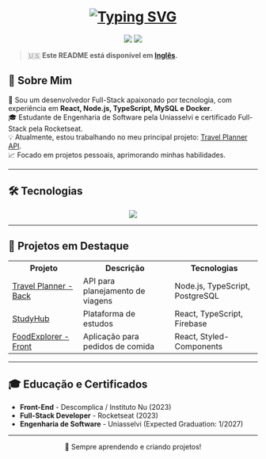 <h1 align="center">
  <a href="https://git.io/typing-svg">
    <img src="https://readme-typing-svg.herokuapp.com?font=Fira+Code&size=35&pause=1000&color=8079F7&center=true&width=600&lines=Olá%2C+seja+bem-vindo+ao+meu+GitHub!;Eu+sou+Leonardo+Policarpo!;Prazer+em+conhecer+você!" alt="Typing SVG" />
  </a>
</h1>

<p align="center">
  <a href="mailto:leonardo.dumont@hotmail.com"><img src="https://img.shields.io/badge/-Email-%23333?style=for-the-badge&logo=gmail&logoColor=white"></a>
  <a href="https://www.linkedin.com/in/leonardodumont/" target="_blank"><img src="https://img.shields.io/badge/-LinkedIn-%230077B5?style=for-the-badge&logo=linkedin&logoColor=white"></a> 
</p>

> 🇺🇸 **Este README está disponível em [Inglês](./README.md).**

## 🚀 Sobre Mim
🔭 Sou um desenvolvedor Full-Stack apaixonado por tecnologia, com experiência em **React, Node.js, TypeScript, MySQL e Docker**.  
🎓 Estudante de Engenharia de Software pela Uniasselvi e certificado Full-Stack pela Rocketseat.  
💡 Atualmente, estou trabalhando no meu principal projeto: [Travel Planner API](https://github.com/leonardopolicarpo/travel-planner-api).  
📈 Focado em projetos pessoais, aprimorando minhas habilidades.  

---

## 🛠 Tecnologias
<p align="center">
  <img src="https://skillicons.dev/icons?i=html,css,js,ts,react,nodejs,mysql,postgres,docker,python,c,aws,nginx" />
</p>

---

## 📌 Projetos em Destaque  
<table align="center">
  <tr>
    <th>Projeto</th>
    <th>Descrição</th>
    <th>Tecnologias</th>
  </tr>
  <tr>
    <td><a href="https://github.com/leonardopolicarpo/travel-planner-api">Travel Planner - Back</a></td>
    <td>API para planejamento de viagens</td>
    <td>Node.js, TypeScript, PostgreSQL</td>
  </tr>
  <tr>
    <td><a href="https://github.com/leonardopolicarpo/study-hub-front">StudyHub</a></td>
    <td>Plataforma de estudos</td>
    <td>React, TypeScript, Firebase</td>
  </tr>
  <tr>
    <td><a href="https://github.com/leonardopolicarpo/foodexplorer-front">FoodExplorer - Front</a></td>
    <td>Aplicação para pedidos de comida</td>
    <td>React, Styled-Components</td>
  </tr>
</table>

---

## 🎓 Educação e Certificados
- **Front-End** - Descomplica / Instituto Nu (2023)
- **Full-Stack Developer** - Rocketseat (2023)
- **Engenharia de Software** - Uniasselvi (Expected Graduation: 1/2027)

---
<p align="center">
  🚀 Sempre aprendendo e criando projetos!
</p>
